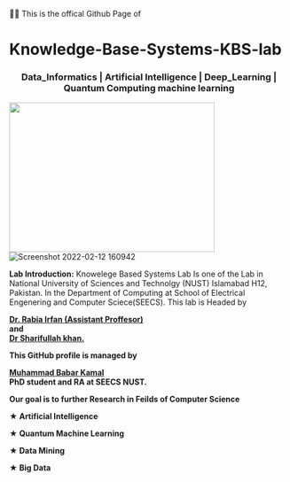 
🙋‍♀️ 
This is the offical Github Page of 
# Knowledge-Base-Systems-KBS-lab
<h3 align="center"> Data_Informatics | Artificial Intelligence | Deep_Learning | Quantum Computing machine learning </h3>

<img src="https://user-images.githubusercontent.com/20832374/155897677-0c6391cc-312f-4454-989b-53bdc1a74595.png" width="370" height="270">![Screenshot 2022-02-12 160942](https://user-images.githubusercontent.com/20832374/155897715-072b5aad-38ec-41e4-b903-075855a198bb.png)



**Lab Introduction:**
Knowelege Based Systems Lab Is one of the Lab in National University of Sciences and Technolgy (NUST) Islamabad H12, Pakistan. In the Department of Computing at School of Electrical Engenering and Computer Sciece(SEECS). This lab is Headed by 

<a href="https://scholar.google.com/citations?user=JKdMISAAAAAJ&hl=en"><b>Dr. Rabia Irfan (Assistant Proffesor)<br> </a> and <a href="https://scholar.google.com.pk/citations?user=fH1iosAAAAAJ&hl=en"><br>Dr Sharifullah khan.<br></a>
  
  
This GitHub profile is managed by 
  
  <a href="https://scholar.google.com.pk/citations?user=7ep2qYEAAAAJ&hl=en">
    <b>Muhammad Babar Kamal<br></a> PhD student and RA at SEECS NUST.
      

Our goal is to further Research in Feilds of Computer Science

★ Artificial Intelligence

★ Quantum Machine Learning

★ Data Mining

★ Big Data



<!--

**Here are some ideas to get you started:**

🙋‍♀️ A short introduction - what is your organization all about?
🌈 Contribution guidelines - how can the community get involved?
👩‍💻 Useful resources - where can the community find your docs? Is there anything else the community should know?
🍿 Fun facts - what does your team eat for breakfast?
🧙 Remember, you can do mighty things with the power of [Markdown](https://docs.github.com/github/writing-on-github/getting-started-with-writing-and-formatting-on-github/basic-writing-and-formatting-syntax)
-->
